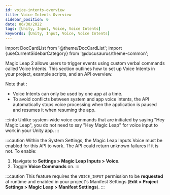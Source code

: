 ```yaml
---
id: voice-intents-overview
title: Voice Intents Overview
sidebar_position: 0
date: 06/30/2022
tags: [Unity, Input, Voice, Voice Intents]
keywords: [Unity, Input, Voice, Voice Intents]
---
```


import DocCardList from '@theme/DocCardList';
import {useCurrentSidebarCategory} from '@docusaurus/theme-common';

Magic Leap 2 allows users to trigger events using custom verbal commands called Voice Intents. This section outlines how to set up Voice Intents in your project, example scripts, and an API overview.

Note that :

- Voice Intents can only be used by one app at a time.
- To avoid conflicts between system and app voice intents, the API automatically stops voice processing when the application is paused and resumes it when resuming the app.

:::info
Unlike system-wide voice commands that are initiated by saying "Hey Magic Leap", you do not need to say "Hey Magic Leap" for voice input to work in your Unity app.
:::

:::caution
Within the System Settings, the Magic Leap Inputs Voice must be enabled for this API to work. The API could return unknown failures if it is not. To enable:

1. Navigate to **Settings > Magic Leap Inputs > Voice**.
2. Toggle **Voice Commands** on.
:::

:::caution
This feature requires the `VOICE_INPUT` permission to be **requested** at runtime and enabled in your project's Manifest Settings (**Edit > Project Settings > Magic Leap > Manifest Settings**).
:::

<DocCardList items={useCurrentSidebarCategory().items}/>

